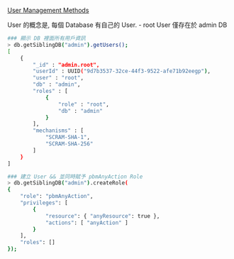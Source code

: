[User Management Methods](https://docs.mongodb.com/v4.4/reference/method/js-user-management/)

User 的概念是, 每個 Database 有自己的 User. 
    - root User 僅存在於 admin DB

```bash
### 顯示 DB 裡面所有用戶資訊
> db.getSiblingDB("admin").getUsers();
[
	{
		"_id" : "admin.root",
		"userId" : UUID("9d7b3537-32ce-44f3-9522-afe71b92eegp"),
		"user" : "root",
		"db" : "admin",
		"roles" : [
			{
				"role" : "root",
				"db" : "admin"
			}
		],
		"mechanisms" : [
			"SCRAM-SHA-1",
			"SCRAM-SHA-256"
		]
	}
]

### 建立 User && 並同時賦予 pbmAnyAction Role
> db.getSiblingDB("admin").createRole(
{ 
    "role": "pbmAnyAction",
    "privileges": [
        { 
            "resource": { "anyResource": true },
            "actions": [ "anyAction" ]
        }
    ],
    "roles": []
});
```